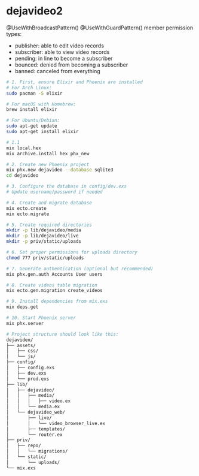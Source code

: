 dejavideo2
========
@UseWithBroadcastPattern()
@UseWithGuardPattern()
member permission types:
- publisher: able to edit video records
- subscriber: able to view video records
- pending: in line to become a subscriber
- bounced: denied from becoming a subscriber
- banned: canceled from everything

```bash
# 1. First, ensure Elixir and Phoenix are installed
# For Arch Linux:
sudo pacman -S elixir

# For macOS with Homebrew:
brew install elixir

# For Ubuntu/Debian:
sudo apt-get update
sudo apt-get install elixir

# 1.1
mix local.hex
mix archive.install hex phx_new

# 2. Create new Phoenix project
mix phx.new dejavideo --database sqlite3
cd dejavideo

# 3. Configure the database in config/dev.exs
# Update username/password if needed

# 4. Create and migrate database
mix ecto.create
mix ecto.migrate

# 5. Create required directories
mkdir -p lib/dejavideo/media
mkdir -p lib/dejavideo/live
mkdir -p priv/static/uploads

# 6. Set proper permissions for uploads directory
chmod 777 priv/static/uploads

# 7. Generate authentication (optional but recommended)
mix phx.gen.auth Accounts User users

# 8. Create videos table migration
mix ecto.gen.migration create_videos

# 9. Install dependencies from mix.exs
mix deps.get

# 10. Start Phoenix server
mix phx.server

# Project structure should look like this:
dejavideo/
├── assets/
│   ├── css/
│   └── js/
├── config/
│   ├── config.exs
│   ├── dev.exs
│   └── prod.exs
├── lib/
│   ├── dejavideo/
│   │   ├── media/
│   │   │   ├── video.ex
│   │   └── media.ex
│   └── dejavideo_web/
│       ├── live/
│       │   └── video_browser_live.ex
│       ├── templates/
│       └── router.ex
├── priv/
│   ├── repo/
│   │   └── migrations/
│   └── static/
│       └── uploads/
└── mix.exs
```




